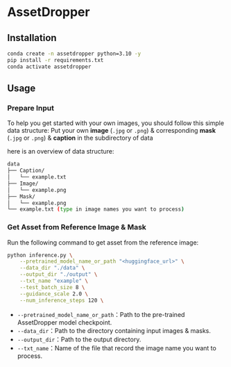 # AssetDropper

## Installation
```bash
conda create -n assetdropper python=3.10 -y
pip install -r requirements.txt
conda activate assetdropper
```

## Usage

### Prepare Input
To help you get started with your own images, you should follow this simple data structure: 
Put your own **image** (`.jpg` or `.png`) & corresponding **mask** (`.jpg` or `.png`) & **caption** in the subdirectory of data

here is an overview of data structure:

```bash
data
├── Caption/
│   └── example.txt
├── Image/
│   └── example.png 
├── Mask/
│   └── example.png 
└── example.txt (type in image names you want to process)
```

### Get Asset from Reference Image & Mask

Run the following command to get asset from the reference image:

```bash
python inference.py \
    --pretrained_model_name_or_path "<huggingface_url>" \
    --data_dir "./data" \
    --output_dir "./output" \
    --txt_name "example" \
    --test_batch_size 8 \
    --guidance_scale 2.0 \
    --num_inference_steps 120 \
```
- `--pretrained_model_name_or_path`：Path to the pre-trained AssetDropper model checkpoint.  
- `--data_dir`：Path to the directory containing input images & masks.  
- `--output_dir`：Path to the output directory. 
- `--txt_name`：Name of the file that record the image name you want to process. 